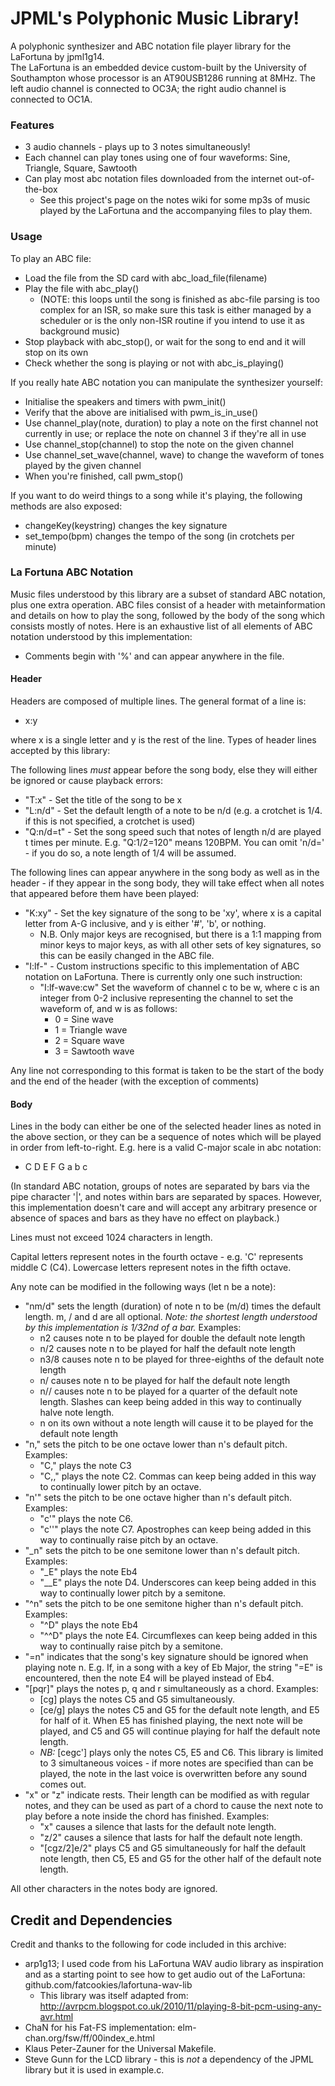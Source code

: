 # JPML's Polyphonic Music Library!
A polyphonic synthesizer and ABC notation file player library for the LaFortuna by jpml1g14.  
The LaFortuna is an embedded device custom-built by the University of Southampton whose processor is an AT90USB1286 running at 8MHz. The left audio channel is connected to OC3A; the right audio channel is connected to OC1A.

### Features
* 3 audio channels - plays up to 3 notes simultaneously!  
* Each channel can play tones using one of four waveforms: Sine, Triangle, Square, Sawtooth  
* Can play most abc notation files downloaded from the internet out-of-the-box  
  * See this project's page on the notes wiki for some mp3s of music played by the LaFortuna and the accompanying files to play them.  

### Usage  
To play an ABC file:  
* Load the file from the SD card with abc_load_file(filename)  
* Play the file with abc_play() 
  * (NOTE: this loops until the song is finished as abc-file parsing is too complex for an ISR, so make sure this task is either managed by a scheduler or is the only non-ISR routine if you intend to use it as background music)  
* Stop playback with abc_stop(), or wait for the song to end and it will stop on its own  
* Check whether the song is playing or not with abc_is_playing()  

If you really hate ABC notation you can manipulate the synthesizer yourself:  
* Initialise the speakers and timers with pwm_init()  
* Verify that the above are initialised with pwm_is_in_use()  
* Use channel_play(note, duration) to play a note on the first channel not currently in use; or replace the note on channel 3 if they're all in use  
* Use channel_stop(channel) to stop the note on the given channel  
* Use channel_set_wave(channel, wave) to change the waveform of tones played by the given channel  
* When you're finished, call pwm_stop()  

If you want to do weird things to a song while it's playing, the following methods are also exposed:  
* changeKey(keystring) changes the key signature  
* set_tempo(bpm) changes the tempo of the song (in crotchets per minute)  

### La Fortuna ABC Notation
Music files understood by this library are a subset of standard ABC notation, plus one extra operation. ABC files consist of a header with metainformation and details on how to play the song, followed by the body of the song which consists mostly of notes. Here is an exhaustive list of all elements of ABC notation understood by this implementation:  

* Comments begin with '%' and can appear anywhere in the file.  

#### Header
Headers are composed of multiple lines. The general format of a line is:  

- x:y  

where x is a single letter and y is the rest of the line. Types of header lines accepted by this library:

The following lines *must* appear before the song body, else they will either be ignored or cause playback errors:
* "T:x" - Set the title of the song to be x  
* "L:n/d" - Set the default length of a note to be n/d (e.g. a crotchet is 1/4. if this is not specified, a crotchet is used)  
* "Q:n/d=t" - Set the song speed such that notes of length n/d are played t times per minute. E.g. "Q:1/2=120" means 120BPM. You can omit 'n/d=' - if you do so, a note length of 1/4 will be assumed.  

The following lines can appear anywhere in the song body as well as in the header - if they appear in the song body, they will take effect when all notes that appeared before them have been played:  

 * "K:xy" - Set the key signature of the song to be 'xy', where x is a capital letter from A-G inclusive, and y is either '#', 'b', or nothing.  
   * N.B. Only major keys are recognised, but there is a 1:1 mapping from minor keys to major keys, as with all other sets of key signatures, so this can be easily changed in the ABC file.  
 * "I:lf-" - Custom instructions specific to this implementation of ABC notation on LaFortuna. There is currently only one such instruction:  
   * "I:lf-wave:cw" Set the waveform of channel c to be w, where c is an integer from 0-2 inclusive representing the channel to set the waveform of, and w is as follows:  
      * 0 = Sine wave  
      * 1 = Triangle wave  
      * 2 = Square wave  
      * 3 = Sawtooth wave  

Any line not corresponding to this format is taken to be the start of the body and the end of the header (with the exception of comments)  

#### Body
Lines in the body can either be one of the selected header lines as noted in the above section, or they can be a sequence of notes which will be played in order from left-to-right. E.g. here is a valid C-major scale in abc notation:  
* C D E F G a b c  

(In standard ABC notation, groups of notes are separated by bars via the pipe character '|', and notes within bars are separated by spaces. However, this implementation doesn't care and will accept any arbitrary presence or absence of spaces and bars as they have no effect on playback.)  

Lines must not exceed 1024 characters in length.  

Capital letters represent notes in the fourth octave - e.g. 'C' represents middle C (C4). Lowercase letters represent notes in the fifth octave.  

Any note can be modified in the following ways (let n be a note):  
* "nm/d" sets the length (duration) of note n to be (m/d) times the default length. m, / and d are all optional. *Note: the shortest length understood by this implementation is 1/32nd of a bar.* Examples:  
  * n2 causes note n to be played for double the default note length  
  * n/2 causes note n to be played for half the default note length  
  * n3/8 causes note n to be played for three-eighths of the default note length  
  * n/ causes note n to be played for half the default note length  
  * n// causes note n to be played for a quarter of the default note length. Slashes can keep being added in this way to continually halve note length.  
  * n on its own without a note length will cause it to be played for the default note length  
* "n," sets the pitch to be one octave lower than n's default pitch. Examples:  
  * "C," plays the note C3  
  * "C,," plays the note C2. Commas can keep being added in this way to continually lower pitch by an octave.  
* "n'" sets the pitch to be one octave higher than n's default pitch. Examples:  
  * "c'" plays the note C6.  
  * "c''" plays the note C7. Apostrophes can keep being added in this way to continually raise pitch by an octave.  
* "_n" sets the pitch to be one semitone lower than n's default pitch. Examples:  
  * "_E" plays the note Eb4  
  * "__E" plays the note D4. Underscores can keep being added in this way to continually lower pitch by a semitone.  
* "^n" sets the pitch to be one semitone higher than n's default pitch. Examples:  
  * "^D" plays the note Eb4  
  * "^^D" plays the note E4. Circumflexes can keep being added in this way to continually raise pitch by a semitone.  
* "=n" indicates that the song's key signature should be ignored when playing note n. E.g. If, in a song with a key of Eb Major, the string "=E" is encountered, then the note E4 will be played instead of Eb4.  
* "[pqr]" plays the notes p, q and r simultaneously as a chord. Examples:  
  * [cg] plays the notes C5 and G5 simultaneously.  
  * [ce/g] plays the notes C5 and G5 for the default note length, and E5 for half of it. When E5 has finished playing, the next note will be played, and C5 and G5 will continue playing for half the default note length.  
  * *NB:* [cegc'] plays only the notes C5, E5 and C6. This library is limited to 3 simultaneous voices - if more notes are specified than can be played, the note in the last voice is overwritten before any sound comes out.  
* "x" or "z" indicate rests. Their length can be modified as with regular notes, and they can be used as part of a chord to cause the next note to play before a note inside the chord has finished. Examples:  
  * "x" causes a silence that lasts for the default note length.  
  * "z/2" causes a silence that lasts for half the default note length.  
  * "[cgz/2]e/2" plays C5 and G5 simultaneously for half the default note length, then C5, E5 and G5 for the other half of the default note length.  

All other characters in the notes body are ignored.  

## Credit and Dependencies
Credit and thanks to the following for code included in this archive:  
- arp1g13; I used code from his LaFortuna WAV audio library as inspiration and as a starting point to see how to get audio out of the LaFortuna: github.com/fatcookies/lafortuna-wav-lib  
  - This library was itself adapted from: http://avrpcm.blogspot.co.uk/2010/11/playing-8-bit-pcm-using-any-avr.html  
- ChaN for his Fat-FS implementation: elm-chan.org/fsw/ff/00index_e.html  
- Klaus Peter-Zauner for the Universal Makefile.  
- Steve Gunn for the LCD library - this is _not_ a dependency of the JPML library but it is used in example.c.  